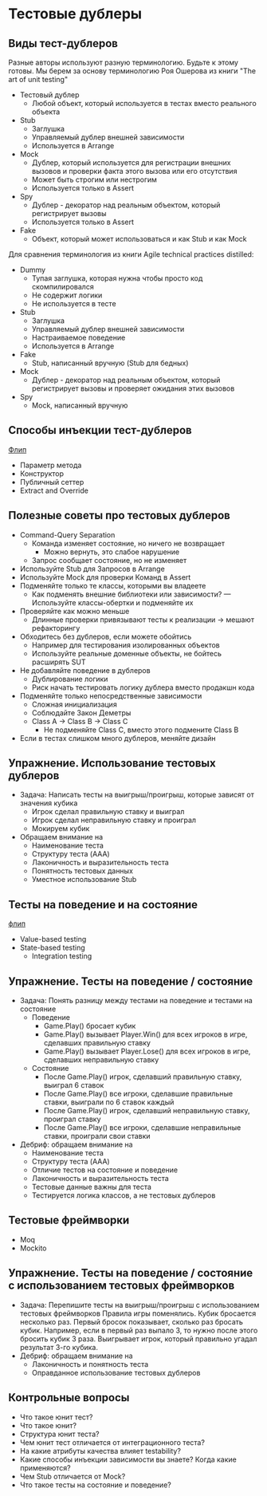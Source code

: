 # Тестовые дублеры

## Виды тест-дублеров
Разные авторы используют разную терминологию. Будьте к этому готовы.
Мы берем за основу терминологию Роя Ошерова из книги "The art of unit testing"
- Тестовый дублер
  - Любой объект, который используется в тестах вместо реального объекта
- Stub
  - Заглушка
  - Управляемый дублер внешней зависимости
  - Используется в Arrange
- Mock
  - Дублер, который используется для регистрации внешних вызовов и проверки факта этого вызова или его отсутствия
  - Может быть строгим или нестрогим
  - Используется только в Assert 
- Spy
  - Дублер - декоратор над реальным объектом, который регистрирует вызовы
  - Используется только в Assert
- Fake
  - Объект, который может использоваться и как Stub и как Mock

Для сравнения терминология из книги Agile technical practices distilled:
- Dummy
  - Тупая заглушка, которая нужна чтобы просто код скомпилировался
  - Не содержит логики
  - Не используется в тесте
- Stub
  - Заглушка
  - Управляемый дублер внешней зависимости
  - Настраиваемое поведение
  - Используется в Arrange
- Fake
  - Stub, написанный вручную (Stub для бедных)
- Mock
  - Дублер - декоратор над реальным объектом, который регистрирует вызовы и проверяет ожидания этих вызовов
- Spy
  - Mock, написанный вручную

## Способы инъекции тест-дублеров
[Флип](https://disk.yandex.ru/d/150AIWfx3GU3BP/9_InjectionWays.jpg)
- Параметр метода
- Конструктор
- Публичный сеттер
- Extract and Override

## Полезные советы про тестовых дублеров
- Command-Query Separation
  - Команда изменяет состояние, но ничего не возвращает
    - Можно вернуть, это слабое нарушение
  - Запрос сообщает состояние, но не изменяет
- Используйте Stub для Запросов в Arrange
- Используйте Mock для проверки Команд в Assert
- Подменяйте только те классы, которыми вы владеете
  - Как подменять внешние библиотеки или зависимости? — Используйте классы-обертки и подменяйте их
- Проверяйте как можно меньше
  - Длинные проверки привязывают тесты к реализации → мешают рефакторингу
- Обходитесь без дублеров, если можете обойтись
  - Например для тестирования изолированных объектов
  - Используйте реальные доменные объекты, не бойтесь расширять SUT
- Не добавляйте поведение в дублеров
  - Дублирование логики
  - Риск начать тестировать логику дублера вместо продакшн кода
- Подменяйте только непосредственные зависимости
  - Сложная инициализация
  - Соблюдайте Закон Деметры
  - Class A -> Class B -> Class C
    - Не подменяйте Class С, вместо этого подмените Class B
- Если в тестах слишком много дублеров, меняйте дизайн

## Упражнение. Использование тестовых дублеров
- Задача: Написать тесты на выигрыш/проигрыш, которые зависят от
  значения кубика
  - Игрок сделал правильную ставку и выиграл
  - Игрок сделал неправильную ставку и проиграл
  - Мокируем кубик
- Обращаем внимание на
  - Наименование теста
  - Структуру теста (AAA)
  - Лаконичность и выразительность теста
  - Понятность тестовых данных
  - Уместное использование Stub

## Тесты на поведение и на состояние
[флип](https://photos.google.com/share/AF1QipM4blkk7aW1gCjKYsEJj9SngPxhdPRNcHanggVbgCugKyTkRUGb0GnsyxTu_I1Bqg/photo/AF1QipO6fp9-QqAsGgHbrXM05vn2VJjI7UGrM_iTbZAV?key=TUNISk5qSkVvaHdia1p0aXNSSHN0YTByMzl0cEp3)
- Value-based testing
- State-based testing
  - Integration testing

## Упражнение. Тесты на поведение / состояние
- Задача: Понять разницу между тестами на поведение и тестами на
  состояние
  - Поведение
    - Game.Play() бросает кубик
    - Game.Play() вызывает Player.Win() для всех игроков в игре, сделавших правильную ставку
    - Game.Play() вызывает Player.Lose() для всех игроков в игре, сделавших неправильную ставку
  - Состояние
    - После Game.Play() игрок, сделавший правильную ставку, выиграл 6 ставок
    - После Game.Play() все игроки, сделавшие правильные ставки, выиграли по 6 ставок каждый
    - После Game.Play() игрок, сделавший неправильную ставку, проиграл ставку
    - После Game.Play() все игроки, сделавшие неправильные ставки, проиграли свои ставки
- Дебриф: обращаем внимание на
  - Наименование теста
  - Структуру теста (AAA)
  - Отличие тестов на состояние и поведение
  - Лаконичность и выразительность теста
  - Тестовые данные важны для теста
  - Тестируется логика классов, а не тестовых дублеров
## Тестовые фреймворки
- Moq
- Mockito

## Упражнение. Тесты на поведение / состояние с использованием тестовых фреймворков
- Задача: Перепишите тесты на выигрыш/проигрыш с использованием тестовых фреймворков
  Правила игры поменялись. Кубик бросается несколько раз.
  Первый бросок показывает, сколько раз бросать кубик.
  Например, если в первый раз выпало 3, то нужно после этого бросить кубик 3 раза. Выигрывает игрок, который правильно угадал результат 3-го кубика.
- Дебриф: обращаем внимание на
  - Лаконичность и понятность теста
  - Оправданное использование тестовых дублеров

## Контрольные вопросы
- Что такое юнит тест?
- Что такое юнит?
- Структура юнит теста?
- Чем юнит тест отличается от интеграционного теста?
- На какие атрибуты качества влияет testability?
- Какие способы инъекции зависимости вы знаете? Когда какие применяются?
- Чем Stub отличается от Mock?
- Что такое тесты на состояние и поведение?
